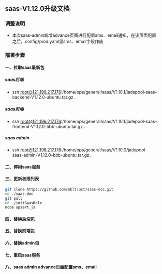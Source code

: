## saas-V1.12.0升级文档
### 调整说明
- 本次saas-admin新增advance页面进行配置sms、email通知，在该页面配置之后，config/prod.yaml里sms、email字段作废
### 部署步骤
#### 一、拉取saas最新包
##### saas后端
- ssh root@121.196.217.176:/home/ops/general/saas/V1.10.1/jadepool-saas-backend-V1.12.0-ubuntu.tar.gz .
##### saas前端
- ssh root@121.196.217.176:/home/ops/general/saas/V1.10.1/jadepool-saas-frontend-V1.12.0-bbb-ubuntu.tar.gz .
##### saas admin
- ssh root@121.196.217.176:/home/ops/general/saas/V1.10.0/jadepool-saas-admin-V1.12.0-bbb-ubuntu.tar.gz .
#### 二、停用saas服务
#### 三、更新权限列表
```bash
git clone https://github.com/nbltrust/saas-doc.git
cd ./saas-doc
git pull
cd ./initSaasRole
node upsert.js
```
#### 四、替换后端包
#### 五、替换前端包
#### 六、替换admin包
#### 七、重启saas服务
#### 八、saas admin advance页面配置sms、email
